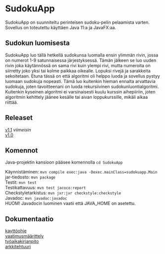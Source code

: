 # SudokuApp

SudokuApp on suunniteltu perinteisen sudoku-pelin pelaamista varten. Sovellus on toteutettu käyttäen Java 11:a ja JavaFX:aa.
## Sudokun luomisesta

SudokuApp luo tällä hetkellä sudokunsa luomalla ensin ylimmän rivin, jossa on numerot 1-9 satunnaisessa järjestyksessä. Tämän jälkeen se luo uuden rivin joka käytännössä on sama rivi kuin ylempi rivi, mutta numeroita on siirretty joko yksi tai kolme paikkaa oikealle. Lopuksi rivejä ja sarakkeita sekoitetaan. Etuna tässä on että algoritmi oli helppo luoda ja sovellus pystyy luomaan sudokuja nopeasti. Tämä luo kuitenkin hieman ennalta arvattavia sudokuja, joten tavoitteenani on luoda rekursiivinen sudokunluontialgoritmi. Kuitenkin kyseinen algoritmi ei varsinaisesti kuulu kurssin aihepiiriin, joten algoritmin kehittely jäänee kesälle tai aivan loppukurssille, mikäli aikaa riittää.

## Releaset

[v1.1](https://github.com/osekeranen/ot-harjoitustyo/releases/tag/v1.1) *viimeisin*  
[v1.0](https://github.com/osekeranen/ot-harjoitustyo/releases/tag/v1.0)  

## Komennot

Java-projektin kansioon pääsee komennolla `cd SudokuApp`

Käynnistäminen: `mvn compile exec:java -Dexec.mainClass=sudokuapp.Main`  
jar-tiedosto: `mvn package`  
Testit: `mvn test`  
Testikattavuus: `mvn test jacoco:report`  
Checkstyletarkistus: `mvn jxr:jxr checkstyle:checkstyle`  
Javadoc: `mvn javadoc:javadoc`  
HUOM! Javadocin luominen vaatii että JAVA_HOME on asetettu.  

## Dokumentaatio

[kayttöohje](https://github.com/osekeranen/ot-harjoitustyo/blob/master/dokumentointi/manual.md)  
[vaatimusmäärittely](https://github.com/osekeranen/ot-harjoitustyo/blob/master/dokumentointi/vaatimusmaarittely.md)  
[työaikakirjanpito](https://github.com/osekeranen/ot-harjoitustyo/blob/master/dokumentointi/tyoaikakirjanpito.md)  
[arkkitehtuuri](https://github.com/osekeranen/ot-harjoitustyo/blob/master/dokumentointi/arkkitehtuuri.md)
